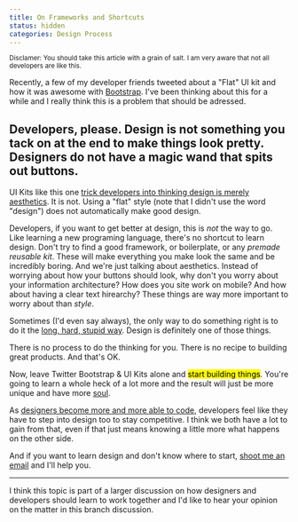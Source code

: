```yaml
---
title: On Frameworks and Shortcuts
status: hidden
categories: Design Process
---
```


<small><span>Disclamer:</span> You should take this article with a grain of salt. I am very aware that not all developers are like this.</small>

Recently, a few of my developer friends tweeted about a "Flat" UI kit and how it was awesome with [Bootstrap][Bootstrap]. I've been thinking about this for a while and I really think this is a problem that should be adressed.

## Developers, please. Design is not something you tack on at the end to make things look pretty. Designers do not have a magic wand that spits out buttons.

UI Kits like this one [trick developers into thinking design is merely aesthetics][Design is not veneer]. It is not. Using a "flat" style (note that I didn't use the word "design") does not automatically make good design.


Developers, if you want to get better at design, this is *not* the way to go. Like learning a new programing language, there's no shortcut to learn design. Don't try to find a good framework, or boilerplate, or any *premade reusable kit*. These will make everything you make look the same and be incredibly boring. And we're just talking about aesthetics. Instead of worrying about how your buttons should look, why don't you worry about your information architecture? How does you site work on mobile? And how about having a clear text hirearchy? These things are way more important to worry about than *style*.

<!--more-->

Sometimes (I'd even say always), the only way to do something right is to do it the [long, hard, stupid way][Video Frank Chimero]. Design is definitely one of those things.

There is no process to do the thinking for you. There is no recipe to building great products. And that's OK.

Now, leave Twitter Bootstrap & UI Kits alone and <mark>start building things</mark>. You're going to learn a whole heck of a lot more and the result will just be more unique and have more [soul][Noah's Branch discussion].

As [designers become more and more able to code][David's post on Medium], developers feel like they have to step into design too to stay competitive. I think we both have a lot to gain from that, even if that just means knowing a little more what happens on the other side.

And if you want to learn design and don't know where to start, [shoot me an email](mailto:kevin@kevinclark.ca) and I'll help you.

---

I think this topic is part of a larger discussion on how designers and developers should learn to work together and I'd like to hear your opinion on the matter in this branch discussion.

[Bootstrap]: http://twitter.github.com/bootstrap/

[Video Frank Chimero]: http://dolectures.com/lectures/do-things-the-long-hard-stupid-way/

[Noah's Branch discussion]: http://branch.com/b/boxes-and-grids-oh-my

[David's post on Medium]: https://medium.com/design-startups/6c423fc5ccef

[Design is not veneer]: http://aralbalkan.com/notes/design-is-not-veneer/



